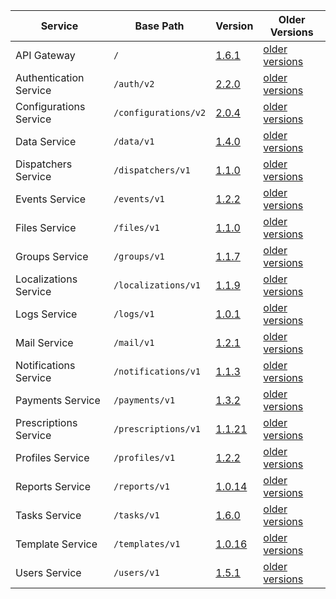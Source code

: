 | Service | Base Path | Version | Older Versions |
| ----| ---- | ---- | ---- |
| API Gateway | `/` | [1.6.1](https://swagger.extrahorizon.com/swagger-ui/index.html?url=https://swagger.extrahorizon.com/api-gateway/1.6.1/openapi.yaml) | [older versions](https://swagger.extrahorizon.com/listing/?service=api-gateway) |
| Authentication Service | `/auth/v2` | [2.2.0](https://swagger.extrahorizon.com/swagger-ui/index.html?url=https://swagger.extrahorizon.com/auth-service/2.2.0/openapi.yaml) | [older versions](https://swagger.extrahorizon.com/listing/?service=auth-service) |
| Configurations Service | `/configurations/v2` | [2.0.4](https://swagger.extrahorizon.com/swagger-ui/index.html?url=https://swagger.extrahorizon.com/configurations-service/2.0.4/openapi.yaml) | [older versions](https://swagger.extrahorizon.com/listing/?service=configurations-service) |
| Data Service | `/data/v1` | [1.4.0](https://swagger.extrahorizon.com/swagger-ui/index.html?url=https://swagger.extrahorizon.com/data-service/1.4.0/openapi.yaml) | [older versions](https://swagger.extrahorizon.com/listing/?service=data-service) |
| Dispatchers Service | `/dispatchers/v1` | [1.1.0](https://swagger.extrahorizon.com/swagger-ui/index.html?url=https://swagger.extrahorizon.com/dispatchers-service/1.1.0/openapi.yaml) | [older versions](https://swagger.extrahorizon.com/listing/?service=dispatchers-service) |
| Events Service | `/events/v1` | [1.2.2](https://swagger.extrahorizon.com/swagger-ui/index.html?url=https://swagger.extrahorizon.com/events-service/1.2.2/openapi.yaml) | [older versions](https://swagger.extrahorizon.com/listing/?service=events-service) |
| Files Service | `/files/v1` | [1.1.0](https://swagger.extrahorizon.com/swagger-ui/index.html?url=https://swagger.extrahorizon.com/files-service/1.1.0/openapi.yaml) | [older versions](https://swagger.extrahorizon.com/listing/?service=files-service) |
| Groups Service | `/groups/v1` | [1.1.7](https://swagger.extrahorizon.com/swagger-ui/index.html?url=https://swagger.extrahorizon.com/groups-service/1.1.7/openapi.yaml) | [older versions](https://swagger.extrahorizon.com/listing/?service=groups-service) |
| Localizations Service | `/localizations/v1` | [1.1.9](https://swagger.extrahorizon.com/swagger-ui/index.html?url=https://swagger.extrahorizon.com/localizations-service/1.1.9/openapi.yaml) | [older versions](https://swagger.extrahorizon.com/listing/?service=localizations-service) |
| Logs Service | `/logs/v1` | [1.0.1](https://swagger.extrahorizon.com/swagger-ui/index.html?url=https://swagger.extrahorizon.com/logs-service/1.0.1/openapi.yaml) | [older versions](https://swagger.extrahorizon.com/listing/?service=logs-service) |
| Mail Service | `/mail/v1` | [1.2.1](https://swagger.extrahorizon.com/swagger-ui/index.html?url=https://swagger.extrahorizon.com/mail-service/1.2.1/openapi.yaml) | [older versions](https://swagger.extrahorizon.com/listing/?service=mail-service) |
| Notifications Service | `/notifications/v1` | [1.1.3](https://swagger.extrahorizon.com/swagger-ui/index.html?url=https://swagger.extrahorizon.com/notifications-service/1.1.3/openapi.yaml) | [older versions](https://swagger.extrahorizon.com/listing/?service=notifications-service) |
| Payments Service | `/payments/v1` | [1.3.2](https://swagger.extrahorizon.com/swagger-ui/index.html?url=https://swagger.extrahorizon.com/payments-service/1.3.2/openapi.yaml) | [older versions](https://swagger.extrahorizon.com/listing/?service=payments-service) |
| Prescriptions Service | `/prescriptions/v1` | [1.1.21](https://swagger.extrahorizon.com/swagger-ui/index.html?url=https://swagger.extrahorizon.com/prescriptions-service/1.1.21/openapi.yaml) | [older versions](https://swagger.extrahorizon.com/listing/?service=prescriptions-service) |
| Profiles Service | `/profiles/v1` | [1.2.2](https://swagger.extrahorizon.com/swagger-ui/index.html?url=https://swagger.extrahorizon.com/profiles-service/1.2.2/openapi.yaml) | [older versions](https://swagger.extrahorizon.com/listing/?service=profiles-service) |
| Reports Service | `/reports/v1` | [1.0.14](https://swagger.extrahorizon.com/swagger-ui/index.html?url=https://swagger.extrahorizon.com/reports-service/1.0.14/openapi.yaml) | [older versions](https://swagger.extrahorizon.com/listing/?service=reports-service) |
| Tasks Service | `/tasks/v1` | [1.6.0](https://swagger.extrahorizon.com/swagger-ui/index.html?url=https://swagger.extrahorizon.com/tasks-service/1.6.0/openapi.yaml) | [older versions](https://swagger.extrahorizon.com/listing/?service=tasks-service) |
| Template Service | `/templates/v1` | [1.0.16](https://swagger.extrahorizon.com/swagger-ui/index.html?url=https://swagger.extrahorizon.com/templates-service/1.0.16/openapi.yaml) | [older versions](https://swagger.extrahorizon.com/listing/?service=templates-service) |
| Users Service | `/users/v1` | [1.5.1](https://swagger.extrahorizon.com/swagger-ui/index.html?url=https://swagger.extrahorizon.com/users-service/1.5.1/openapi.yaml) | [older versions](https://swagger.extrahorizon.com/listing/?service=users-service) |
